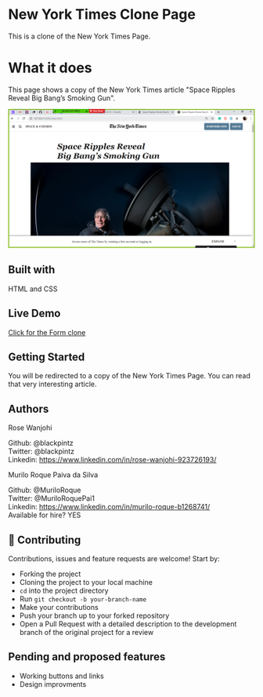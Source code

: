 # New York Times Clone Page
This is a clone of the New York Times Page.

# What it does
This page shows a copy of the New York Times article "Space Ripples Reveal
Big Bang’s Smoking Gun".


![screenshot](images/screenshot.png)

## Built with
HTML and CSS

## Live Demo
[Click for the Form clone](https://raw.githack.com/MuriloRoque/new-york-times-clone/home-page/index.html)

## Getting Started
You will be redirected to a copy of the New York Times Page. You can read that very interesting article.

## Authors
Rose Wanjohi

Github: @blackpintz <br>
Twitter: @blackpintz <br>
Linkedin: https://www.linkedin.com/in/rose-wanjohi-923726193/

Murilo Roque Paiva da Silva

Github: @MuriloRoque <br>
Twitter: @MuriloRoquePai1 <br>
Linkedin: https://www.linkedin.com/in/murilo-roque-b1268741/ <br>
Available for hire? YES

## 🤝 Contributing

Contributions, issues and feature requests are welcome! Start by:
* Forking the project
* Cloning the project to your local machine
* `cd` into the project directory
* Run `git checkout -b your-branch-name`
* Make your contributions
* Push your branch up to your forked repository
* Open a Pull Request with a detailed description to the development branch of the original project for a review

## Pending and proposed features
* Working buttons and links
* Design improvments
